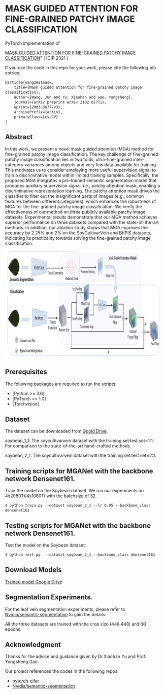 # MASK GUIDED ATTENTION FOR FINE-GRAINED PATCHY IMAGE CLASSIFICATION

PyTorch implementation of 

[MASK GUIDED ATTENTION FOR FINE-GRAINED PATCHY IMAGE CLASSIFICATION](https://https://arxiv.org/pdf/2102.02771.pdf)" ( ICIP 2021 ) 

If you use the code in this repo for your work, please cite the following bib entries:

    @article{wang2021mask,
        title={Mask guided attention for fine-grained patchy image classification},
        author={Wang, Jun and Yu, Xiaohan and Gao, Yongsheng},
        journal={arXiv preprint arXiv:2102.02771},
        eprint={2003.06777v3},
        archivePrefix={arXiv},
        primaryClass={cs.CV}
    }


## Abstract

In this work, we present a novel mask guided attention (MGA) method for fine-grained patchy image classification. The key challenge of fine-grained patchy image classification lies in two folds, ultra-fine-grained inter-category variances among objects and very few data available for training. This motivates us to consider employing more useful supervision signal to train a discriminative model within limited training samples. Specifically, the proposed MGA integrates a pre-trained semantic segmentation model that produces auxiliary supervision signal, i.e., patchy attention mask, enabling a discriminative representation learning. The patchy attention mask drives the classifier to filter out the insignificant parts of images (e.g., common features between different categories), which enhances the robustness of MGA for the fine-grained patchy image classification. We verify the effectiveness of our method on three publicly available patchy image datasets. Experimental results demonstrate that our MGA method achieves superior performance on three datasets compared with the state-of-the-art methods. In addition, our ablation study shows that MGA improves the accuracy by 2.25% and 2% on the SoyCultivarVein and BtfPIS datasets, indicating its practicality towards solving the fine-grained patchy image classification.

<img src='architecture.png' width='1280' height='350'>


## Prerequisites

The following packages are required to run the scripts:
- [Python >= 3.6]
- [PyTorch >= 1.0]
- [Torchvision]

## Dataset
The dataset can be downloaded from [Goold Drive](https://drive.google.com/drive/folders/1EF_iamMlnb0QYS2xiQRq--fxm7an4tv7?usp=sharing).

soybean_1_1: The soycultivarvein dataset with the training set:test set=1:1. For comparison to the state-of-the-art hand-crafted methods.

soybean_2_1: The soycultivarvein dataset with the training set:test set=2:1.


## Training scripts for MGANet with the backbone network Densenet161.
Train the model on the Soybean dataset. We run our experiments on 4x2080Ti/4x1080Ti with the batchsize of 32.

    $ python train.py --dataset soybean_2_1 --lr 0.05 --backbone_class densenet161


## Testing scripts for MGANet with the backbone network Densenet161.
Test the model on the Soybean dataset:

    $ python test.py  --dataset soybean_2_1 --backbone_class densenet161
    
        
            
## Download  Models


[Trained model Google Drive](https://drive.google.com/drive/folders/11SA7PGR9NbyJEaXFOHwA_PGiORdIEoYZ?usp=sharing)

## Segmentation Experiments.
For the leaf vein segmentation experiments, please refer to [Nvidia/semantic-segmentation](https://github.com/NVIDIA/semantic-segmentation) to gain the details.

All the three datasets are trained with the crop size (448,448) and 60 epochs.



## Acknowledgment
Thanks for the advice and guidance given by Dr.Xiaohan Yu and Prof. Yongsheng Gao.

Our project references the codes in the following repos.
- [pytorch-cifar](https://github.com/kuangliu/pytorch-cifar)
- [Nvidia/semantic-segmentation](https://github.com/NVIDIA/semantic-segmentation)




